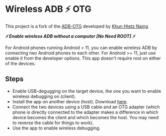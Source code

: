 
# Wireless ADB ⚡ OTG

This project is a fork of the [ADB-OTG](https://github.com/KhunHtetzNaing/ADB-OTG) developed by [Khun Htetz Naing](https://github.com/KhunHtetzNaing).

***⚡ Enable wireless ADB without a computer [No Need ROOT] ⚡***

For Android phones running Android < 11, you can enable wireless ADB by connecting two Android phones to each other. For Android >= 11, just use enable it from the developer options.
This app doesn't require root on either of the devices.

## Steps

* Enable USB-degugging on the target device, the one you want to enable wireless debugging on (client).
* Install the app on another device (host). Download [here](https://github.com/raslanove/Wireless-ADB-OTG/releases).
* Connect the two devices using a USB cable and an OTG adapter (which phone is directly connected to the adapter makes a difference in which device becomes the client and which becomes the host. You may need to reverse the cable for things to work).
* Use the app to enable wireless debugging.


